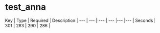 # test_anna
Key | Type | Required | Description |
--- | ---  | --- | --- |--- |--- | 
Seconds | 301 | 283 | 290 | 286 | 

